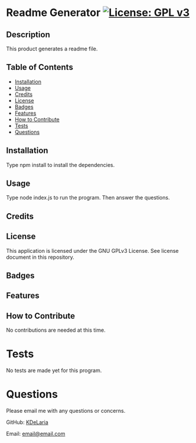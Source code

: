 # Readme Generator [![License: GPL v3](https://img.shields.io/badge/License-GPLv3-blue.svg)](https://www.gnu.org/licenses/gpl-3.0)

## Description
This product generates a readme file.
    
## Table of Contents
- [Installation](#installation)
- [Usage](#usage)
- [Credits](#credits)
- [License](#license)
- [Badges](#badges)
- [Features](#features)
- [How to Contribute](#how-to-contribute)
- [Tests](#tests)
- [Questions](#questions)

## Installation
Type npm install to install the dependencies.

## Usage
Type node index.js to run the program. Then answer the questions.

## Credits


## License
This application is licensed under the GNU GPLv3 License.  See license document in this repository.

## Badges

## Features

## How to Contribute
No contributions are needed at this time.

# Tests
No tests are made yet for this program.

# Questions
Please email me with any questions or concerns.


GitHub: [KDeLaria](https://github.com/KDeLaria)


Email: email@email.com